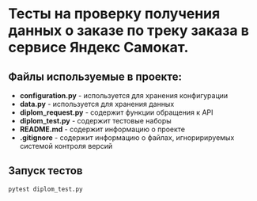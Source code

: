 ﻿# Тесты на проверку получения данных о заказе по треку заказа в сервисе Яндекс Самокат.


## Файлы используемые в проекте:

- **configuration.py** - используется для хранения конфигурации
- **data.py** - используется для хранения данных
- **diplom_request.py** - содержит функции обращения к API
- **diplom_test.py** - содержит тестовые наборы
- **README.md** - содержит информацию о проекте
- **.gitignore** - содержит информацию о файлах, игноририруемых системой контроля версий


## Запуск тестов
```sh
pytest diplom_test.py
```

